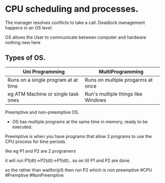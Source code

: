 
# CPU scheduling and processes.


The manager resolves conflicts to take a call. 
Deadlock management happens in an OS level. 

OS allows the User to communicate between computer and hardware nothing new here 

## Types of OS. 

| Uni  Programming | MultiProgramming| 
|-------------------|-------------------|
| Runs on a single program at at time| Runs on multiple progarms at once |
|  eg ATM Machine or single task ones | Run's multiple things like Windows| 

Preemptive and non-preemptive OS. 

- OS has multiple programs at the same time in memory, ready to be executed. 

Preemptive is when you have programs that allow 2 programs to use the CPU process for time periods. 

like eg P1 and P2 are 2 programers 

it will run P1(dt)->P2(dt)->P1(dt).. so on till P1 and P2 are done. 

so the rather than 
waitfor(p1) then run P2 which is non preemptive 
#CPU #Premptive #NonPreemptive

